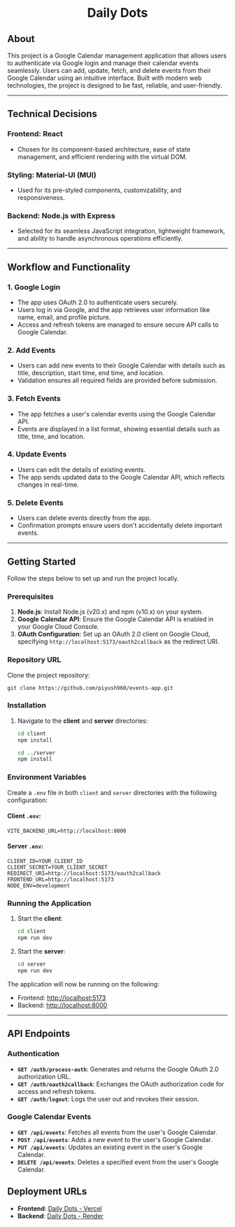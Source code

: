 <h1 style="text-align: center;">Daily Dots</h1>

## About

This project is a Google Calendar management application that allows users to authenticate via Google login and manage their calendar events seamlessly. Users can add, update, fetch, and delete events from their Google Calendar using an intuitive interface. Built with modern web technologies, the project is designed to be fast, reliable, and user-friendly.

---

## Technical Decisions
### **Frontend: React**
- Chosen for its component-based architecture, ease of state management, and efficient rendering with the virtual DOM.

### **Styling: Material-UI (MUI)**
- Used for its pre-styled components, customizability, and responsiveness.

### **Backend: Node.js with Express**
- Selected for its seamless JavaScript integration, lightweight framework, and ability to handle asynchronous operations efficiently.
---

## Workflow and Functionality

### **1. Google Login**
- The app uses OAuth 2.0 to authenticate users securely.
- Users log in via Google, and the app retrieves user information like name, email, and profile picture.
- Access and refresh tokens are managed to ensure secure API calls to Google Calendar.

### **2. Add Events**
- Users can add new events to their Google Calendar with details such as title, description, start time, end time, and location.
- Validation ensures all required fields are provided before submission.

### **3. Fetch Events**
- The app fetches a user's calendar events using the Google Calendar API.
- Events are displayed in a list format, showing essential details such as title, time, and location.

### **4. Update Events**
- Users can edit the details of existing events.
- The app sends updated data to the Google Calendar API, which reflects changes in real-time.

### **5. Delete Events**
- Users can delete events directly from the app.
- Confirmation prompts ensure users don't accidentally delete important events.

---

## Getting Started

Follow the steps below to set up and run the project locally.

### Prerequisites
1. **Node.js**: Install Node.js (v20.x) and npm (v10.x) on your system.  
2. **Google Calendar API**: Ensure the Google Calendar API is enabled in your Google Cloud Console.  
3. **OAuth Configuration**: Set up an OAuth 2.0 client on Google Cloud, specifying `http://localhost:5173/oauth2callback` as the redirect URI.  

### Repository URL
Clone the project repository:
```
git clone https://github.com/piyush960/events-app.git
```

### Installation
1. Navigate to the **client** and **server** directories:
   ```bash
   cd client
   npm install

   cd ../server
   npm install
   ```

### Environment Variables
Create a `.env` file in both `client` and `server` directories with the following configuration:

#### Client `.env`:
```
VITE_BACKEND_URL=http://localhost:8000
```

#### Server `.env`:
```
CLIENT_ID=YOUR_CLIENT_ID
CLIENT_SECRET=YOUR_CLIENT_SECRET
REDIRECT_URI=http://localhost:5173/oauth2callback
FRONTEND_URL=http://localhost:5173
NODE_ENV=development
```

### Running the Application
1. Start the **client**:
   ```bash
   cd client
   npm run dev
   ```

2. Start the **server**:
   ```bash
   cd server
   npm run dev
   ```

The application will now be running on the following:
- Frontend: [http://localhost:5173](http://localhost:5173)  
- Backend: [http://localhost:8000](http://localhost:8000)  
---

## API Endpoints

### **Authentication**
- **`GET /auth/process-auth`**: Generates and returns the Google OAuth 2.0 authorization URL.
- **`GET /auth/oauth2callback`**: Exchanges the OAuth authorization code for access and refresh tokens.
- **`GET /auth/logout`**: Logs the user out and revokes their session.

### **Google Calendar Events**
- **`GET /api/events`**: Fetches all events from the user's Google Calendar.
- **`POST /api/events`**: Adds a new event to the user's Google Calendar.
- **`PUT /api/events`**: Updates an existing event in the user's Google Calendar.
- **`DELETE /api/events`**: Deletes a specified event from the user's Google Calendar.

## Deployment URLs

- **Frontend**: [Daily Dots - Vercel](https://dailydots.vercel.app)  
- **Backend**: [Daily Dots - Render](https://dailydots.onrender.com)